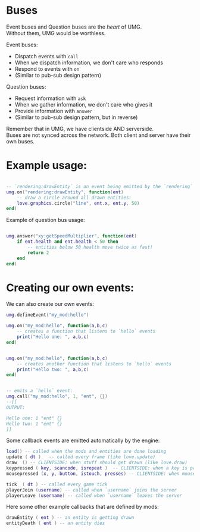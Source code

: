 
# Buses

Event buses and Question buses are the *heart* of UMG.<br/>
Without them, UMG would be worthless.

Event buses: 
- Dispatch events with `call`
- When we dispatch information, we don't care who responds
- Respond to events with `on`
- (Similar to pub-sub design pattern)

Question buses: 
- Request information with `ask`
- When we gather information, we don't care who gives it
- Provide information with `answer`
- (Similar to pub-sub design pattern, but in reverse)

Remember that in UMG, we have clientside AND serverside.<br/>
Buses are not synced across the network.
Both client and server have their own buses.

# Example usage:
```lua

-- `rendering:drawEntity` is an event being emitted by the `rendering` mod.
umg.on("rendering:drawEntity", function(ent)
    -- draw a circle around all drawn entities:
    love.graphics.circle("line", ent.x, ent.y, 50)
end)
```

Example of question bus usage:
```lua

umg.answer("xy:getSpeedMultiplier", function(ent)
    if ent.health and ent.health < 50 then
        -- entities below 50 health move twice as fast!
        return 2
    end
end)

```


# Creating our own events:

We can also create our own events:
```lua
umg.defineEvent("my_mod:hello")

umg.on("my_mod:hello", function(a,b,c)
    -- creates a function that listens to `hello` events
    print("Hello one: ", a,b,c)
end)


umg.on("my_mod:hello", function(a,b,c)
    -- creates another function that listens to `hello` events
    print("Hello two: ", a,b,c)
end)


-- emits a `hello` event:
umg.call("my_mod:hello", 1, "ent", {})
--[[ 
OUTPUT:

Hello one: 1 "ent" {}
Hello two: 1 "ent" {}
]]
```


Some callback events are emitted automatically by the engine:
```lua
load() -- called when the mods and entities are done loading
update ( dt )   -- called every frame (like love.update)
draw  () -- CLIENTSIDE: when stuff should get drawn (like love.draw)
keypressed ( key, scancode, isrepeat )  -- CLIENTSIDE: when a key is pressed (like love.keypressed)
mousepressed (x, y, button, istouch, presses) -- CLIENTSIDE: when mouse is clicked (like love.mousepressed)

tick  ( dt ) -- called every game tick
playerJoin (username) -- called when `username` joins the server
playerLeave (username) -- called when `username` leaves the server
```

Here some other example callbacks that are defined by mods:
```lua
drawEntity ( ent ) -- an entity is getting drawn
entityDeath ( ent ) -- an entity dies
```

